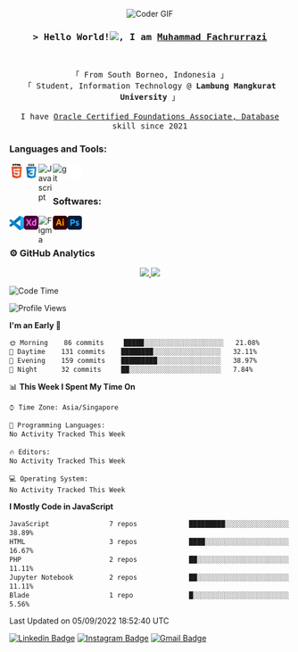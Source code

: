 <p align="center">
           <img src="https://media.giphy.com/media/SWoSkN6DxTszqIKEqv/giphy.gif" alt="Coder GIF" width="400">
</p>
<!-- Intro  -->
<h3 align="center">
        <samp>&gt; Hello World!<img src="https://emojis.slackmojis.com/emojis/images/1588315024/8823/hyperkitty.gif?1588315024" width="30" />, I am
                <b><a target="_blank" href="https://muhfrrazi.me/">Muhammad Fachrurrazi</a></b>
        </samp>
</h3>
<br>

<p align="center">
        <!-- Organisation  -->
        <samp>
                「 From South Borneo, Indonesia 」
                <br>
                「 Student, Information Technology @<b> Lambung Mangkurat University</b> 」
                <br>
                <br>
                I have <a target="_blank" href="https://www.credly.com/badges/1ff1c1cd-313a-44ba-8c3b-3d180a22286b?source=linked_in_profile">Oracle Certified Foundations Associate, Database</a> skill since 2021
        </samp>
</p>

### Languages and Tools:
<a href="https://www.w3.org/html/" target="_blank"><img align="left" alt="HTML5" width="26px" src="https://raw.githubusercontent.com/github/explore/80688e429a7d4ef2fca1e82350fe8e3517d3494d/topics/html/html.png" /></a>
<a href="https://www.w3schools.com/css/" target="_blank"><img align="left" alt="CSS3" width="26px" src="https://raw.githubusercontent.com/github/explore/80688e429a7d4ef2fca1e82350fe8e3517d3494d/topics/css/css.png" /></a>
<a href="https://www.w3schools.com/js/" target="_blank"><img align="left" alt="Javascript" width="26px" src="https://www.freepnglogos.com/uploads/javascript-png/js-logo-png-5.png" /></a>
<a href="https://git-scm.com/" target="_blank"> <img align="left" alt="git" width="26px" src="https://www.vectorlogo.zone/logos/git-scm/git-scm-icon.svg"/> </a>
<a href="https://github.com/Muhfrrazi" target="_blank"> <img align="left" alt="GitHub" width="26px" src="https://github.com/Aakarsh-B/trying-repos/blob/master/github.svg" /> </a>
<br>
<br>

### Softwares:

<img align="left" alt="Visual Studio Code" width="26px" src="https://raw.githubusercontent.com/github/explore/80688e429a7d4ef2fca1e82350fe8e3517d3494d/topics/visual-studio-code/visual-studio-code.png" />
<a href="https://www.adobe.com/products/xd.html" target="_blank"> <img align="left" alt="XD" width="26px" src="https://github.com/Aakarsh-B/trying-repos/blob/master/adobexd.png?raw=true"/> </a> 
<a href="https://www.figma.com" target="_blank"> <img align="left" alt="Figma" width="26px" src="https://i.pinimg.com/originals/17/06/c9/1706c9f16bd08eb5e03f1df3e0a94a1c.png"/> </a>
<a href="https://www.adobe.com/in/products/illustrator.html" target="_blank"> <img align="left" alt="Illustrator" width="26px" src="https://github.com/Aakarsh-B/trying-repos/blob/master/illustrator.png?raw=true"/> </a> 
<a href="https://www.photoshop.com" target="_blank"> <img align="left" alt="Photoshop" width="26px" src="https://github.com/Aakarsh-B/trying-repos/blob/master/photoshop.png?raw=true"/> </a>
<br />
<br />

### ⚙️   GitHub Analytics
<p align="center">
<a href="https://github.com/Muhfrrazi">
  <img height="165em" src="https://github-readme-stats-eight-theta.vercel.app/api?username=Muhfrrazi&show_icons=true&theme=algolia&include_all_commits=true&count_private=true"/>
  <img height="165em" src="https://github-readme-stats-eight-theta.vercel.app/api/top-langs/?username=Muhfrrazi&layout=compact&langs_count=8&theme=algolia"/>
</a>
</p>

<!--START_SECTION:waka-->
![Code Time](http://img.shields.io/badge/Code%20Time-204%20hrs%2025%20mins-blue)

![Profile Views](http://img.shields.io/badge/Profile%20Views-0-blue)

**I'm an Early 🐤** 

```text
🌞 Morning    86 commits     █████░░░░░░░░░░░░░░░░░░░░   21.08% 
🌆 Daytime    131 commits    ████████░░░░░░░░░░░░░░░░░   32.11% 
🌃 Evening    159 commits    █████████░░░░░░░░░░░░░░░░   38.97% 
🌙 Night      32 commits     ██░░░░░░░░░░░░░░░░░░░░░░░   7.84%

```


📊 **This Week I Spent My Time On** 

```text
⌚︎ Time Zone: Asia/Singapore

💬 Programming Languages: 
No Activity Tracked This Week

🔥 Editors: 
No Activity Tracked This Week

💻 Operating System: 
No Activity Tracked This Week

```

**I Mostly Code in JavaScript** 

```text
JavaScript               7 repos             █████████░░░░░░░░░░░░░░░░   38.89% 
HTML                     3 repos             ████░░░░░░░░░░░░░░░░░░░░░   16.67% 
PHP                      2 repos             ██░░░░░░░░░░░░░░░░░░░░░░░   11.11% 
Jupyter Notebook         2 repos             ██░░░░░░░░░░░░░░░░░░░░░░░   11.11% 
Blade                    1 repo              █░░░░░░░░░░░░░░░░░░░░░░░░   5.56%

```



 Last Updated on 05/09/2022 18:52:40 UTC
<!--END_SECTION:waka-->

[![Linkedin Badge](https://img.shields.io/badge/-muhammadfachrurrazi-blue?style=flat-square&logo=Linkedin&logoColor=white&link=https://www.linkedin.com/in/muhammad-fachrurrazi/)](https://www.linkedin.com/in/muhammad-fachrurrazi/) [![Instagram Badge](https://img.shields.io/badge/-@muhfrrazi-DD2A7B?style=flat-square&labelColor=DD2A7B&logo=instagram&logoColor=white&link=https://instagram.com/muhfrrazi)](https://instagram.com/muhfrrazi) [![Gmail Badge](https://img.shields.io/badge/-hey@muhfrrazi.me-c14438?style=flat-square&logo=Gmail&logoColor=white&link=mailto:hey@muhfrrazi.me)](mailto:hey@muhfrrazi.me)



